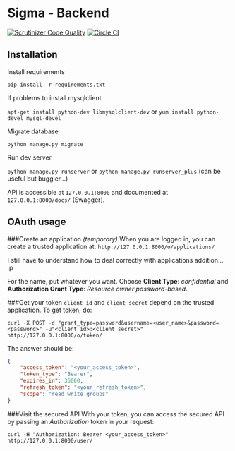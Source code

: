 Sigma - Backend
===============

[![Scrutinizer Code Quality](https://scrutinizer-ci.com/g/ProjetSigma/backend/badges/quality-score.png?b=master)](https://scrutinizer-ci.com/g/ProjetSigma/backend/?branch=master)
[![Circle CI](https://circleci.com/gh/ProjetSigma/backend.svg?style=svg)](https://circleci.com/gh/ProjetSigma/backend)

Installation
------------

Install requirements

`pip install -r requirements.txt`

If problems to install mysqlclient

`apt-get install python-dev libmysqlclient-dev` or `yum install python-devel mysql-devel`

Migrate database

`python manage.py migrate`

Run dev server

`python manage.py runserver` or `python manage.py runserver_plus` (can be useful but buggier...)

API is accessible at `127.0.0.1:8000` and documented at `127.0.0.1:8000/docs/` (Swagger).

OAuth usage
-----------
###Create an application *(temporary)*
When you are logged in, you can create a trusted application at: `http://127.0.0.1:8000/o/applications/`

I still have to understand how to deal correctly with applications addition... :p

For the name, put whatever you want. Choose **Client Type**: *confidential* and **Authorization Grant Type**: *Resource owner password-based*.

###Get your token
`client_id` and `client_secret` depend on the trusted application. To get token, do:

`curl -X POST -d "grant_type=password&username=<user_name>&password=<password>" -u"<client_id>:<client_secret>" http://127.0.0.1:8000/o/token/`

The answer should be:
```json
{
    "access_token": "<your_access_token>",
    "token_type": "Bearer",
    "expires_in": 36000,
    "refresh_token": "<your_refresh_token>",
    "scope": "read write groups"
}
```

###Visit the secured API
With your token, you can access the secured API by passing an *Authorization* token in your request:

`curl -H "Authorization: Bearer <your_access_token>" http://127.0.0.1:8000/user/`
